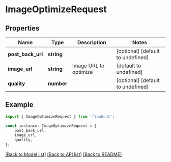 # ImageOptimizeRequest


## Properties

Name | Type | Description | Notes
------------ | ------------- | ------------- | -------------
**post_back_url** | **string** |  | [optional] [default to undefined]
**image_url** | **string** | Image URL to optimize | [default to undefined]
**quality** | **number** |  | [optional] [default to undefined]

## Example

```typescript
import { ImageOptimizeRequest } from 'flowhunt';

const instance: ImageOptimizeRequest = {
    post_back_url,
    image_url,
    quality,
};
```

[[Back to Model list]](../README.md#documentation-for-models) [[Back to API list]](../README.md#documentation-for-api-endpoints) [[Back to README]](../README.md)

